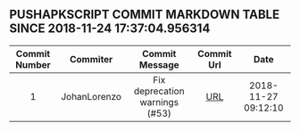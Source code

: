 ## PUSHAPKSCRIPT COMMIT MARKDOWN TABLE SINCE 2018-11-24 17:37:04.956314

| Commit Number | Commiter | Commit Message | Commit Url | Date | 
|:---:|:----:|:----------------------------------:|:------:|:----:| 
|1|JohanLorenzo|Fix deprecation warnings (#53)|[URL](https://github.com/mozilla-releng/pushapkscript/commit/a577909566c8e3eb688570a502e11b2668220386)|2018-11-27 09:12:10


